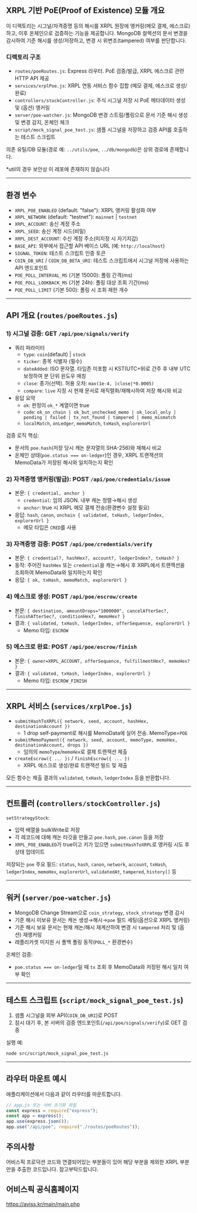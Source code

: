 ## XRPL 기반 PoE(Proof of Existence) 모듈 개요

이 디렉토리는 시그널/자격증명 등의 해시를 XRPL 원장에 앵커링(메모 결제, 에스크로)하고, 이후 온체인으로 검증하는 기능을 제공합니다. MongoDB 컬렉션의 문서 변경을 감시하여 기준 해시를 생성/저장하고, 변경 시 위변조(tampered) 여부를 판단합니다.

### 디렉토리 구조

- `routes/poeRoutes.js`: Express 라우터. PoE 검증/발급, XRPL 에스크로 관련 HTTP API 제공
- `services/xrplPoe.js`: XRPL 연동 서비스 함수 집합 (메모 결제, 에스크로 생성/완료)
- `controllers/stockController.js`: 주식 시그널 저장 시 PoE 메타데이터 생성 및 (옵션) 앵커링
- `server/poe-watcher.js`: MongoDB 변경 스트림/폴링으로 문서 기준 해시 생성 및 변경 감지, 온체인 체크
- `script/mock_signal_poe_test.js`: 샘플 시그널을 저장하고 검증 API를 호출하는 테스트 스크립트

의존 유틸/DB 모듈(경로 예: `../utils/poe`, `../db/mongodb`)은 상위 경로에 존재합니다.

*util의 경우 보안상 이 레포에 존재하지 않습니다

---

## 환경 변수

- `XRPL_POE_ENABLED` (default: "false"): XRPL 앵커링 활성화 여부
- `XRPL_NETWORK` (default: "testnet"): `mainnet` | `testnet`
- `XRPL_ACCOUNT`: 송신 계정 주소
- `XRPL_SEED`: 송신 계정 시드(비밀)
- `XRPL_DEST_ACCOUNT`: 수신 계정 주소(미지정 시 자기지갑)
- `BASE_API`: 외부에서 접근할 API 베이스 URL (예: `http://localhost`)
- `SIGNAL_TOKEN`: 테스트 스크립트 인증 토큰
- `COIN_DB_URI` / `COIN_DB_BETA_URI`: 테스트 스크립트에서 시그널 저장에 사용하는 API 엔드포인트
- `POE_POLL_INTERVAL_MS` (기본 15000): 폴링 간격(ms)
- `POE_POLL_LOOKBACK_MS` (기본 24h): 폴링 대상 조회 기간(ms)
- `POE_POLL_LIMIT` (기본 500): 폴링 시 조회 제한 개수
---

## API 개요 (`routes/poeRoutes.js`)

### 1) 시그널 검증: GET `/api/poe/signals/verify`
- 쿼리 파라미터
  - `type`: `coin`(default) | `stock`
  - `ticker`: 종목 식별자 (필수)
  - `dateAdded`: ISO 문자열. 타임존 미포함 시 KST(UTC+9)로 간주 후 내부 UTC 보정하여 분 단위 윈도우 매칭
  - `close`: 종가(선택). 허용 오차: `max(1e-4, |close|*0.0005)`
  - `compare`: `live` 지정 시 현재 문서로 재직렬화/재해시하여 저장 해시와 비교
- 응답 요약
  - `ok`: 판정이 `ok_*` 계열이면 true
  - `code`: `ok_on_chain | ok_but_unchecked_memo | ok_local_only | pending | failed | tx_not_found | tampered | memo_mismatch`
  - `localMatch`, `onLedger`, `memoMatch`, `txHash`, `explorerUrl`

검증 로직 핵심:
- 문서의 `poe.hash`(저장 당시 캐논 문자열의 SHA-256)와 재해시 비교
- 온체인 상태(`poe.status === on-ledger`)인 경우, XRPL 트랜잭션의 MemoData가 저장된 해시와 일치하는지 확인

### 2) 자격증명 앵커링(발급): POST `/api/poe/credentials/issue`
- 본문: `{ credential, anchor }`
  - `credential`: 임의 JSON. 내부 캐논 정렬→해시 생성
  - `anchor`: true 시 XRPL 메모 결제 전송(환경변수 설정 필요)
- 응답: `hash`, `canon`, `onchain { validated, txHash, ledgerIndex, explorerUrl }`
  - 메모 타입은 `CRED`를 사용

### 3) 자격증명 검증: POST `/api/poe/credentials/verify`
- 본문: `{ credential?, hashHex?, account?, ledgerIndex?, txHash? }`
- 동작: 주어진 `hashHex` 또는 `credential`을 캐논→해시 후 XRPL에서 트랜잭션을 조회하여 MemoData와 일치하는지 확인
- 응답: `{ ok, txHash, memoMatch, explorerUrl }`

### 4) 에스크로 생성: POST `/api/poe/escrow/create`
- 본문: `{ destination, amountDrops="1000000", cancelAfterSec?, finishAfterSec?, conditionHex?, memoHex? }`
- 결과: `{ validated, txHash, ledgerIndex, offerSequence, explorerUrl }`
  - Memo 타입: `ESCROW`

### 5) 에스크로 완료: POST `/api/poe/escrow/finish`
- 본문: `{ owner=XRPL_ACCOUNT, offerSequence, fulfillmentHex?, memoHex? }`
- 결과: `{ validated, txHash, ledgerIndex, explorerUrl }`
  - Memo 타입: `ESCROW_FINISH`

---

## XRPL 서비스 (`services/xrplPoe.js`)

- `submitHashToXRPL({ network, seed, account, hashHex, destinationAccount })`
  - 1 drop self-payment로 해시를 MemoData에 실어 전송. MemoType=`POE`
- `submitMemoPayment({ network, seed, account, memoType, memoHex, destinationAccount, drops })`
  - 임의의 `memoType`/`memoHex`로 결제 트랜잭션 제출
- `createEscrow({ ... })` / `finishEscrow({ ... })`
  - XRPL 에스크로 생성/완료 트랜잭션 빌드 및 제출

모든 함수는 제출 결과의 `validated`, `txHash`, `ledgerIndex` 등을 반환합니다.

---

## 컨트롤러 (`controllers/stockController.js`)

`setStrategyStock`:
- 입력 배열을 bulkWrite로 저장
- 각 레코드에 대해 캐논 타깃을 만들고 `poe.hash`, `poe.canon` 등을 저장
- `XRPL_POE_ENABLED`가 true이고 키가 있으면 `submitHashToXRPL`로 앵커링 시도 후 상태 업데이트

저장되는 `poe` 주요 필드: `status`, `hash`, `canon`, `network`, `account`, `txHash`, `ledgerIndex`, `memoHex`, `explorerUrl`, `validatedAt`, `tampered`, `history[]` 등

---

## 워커 (`server/poe-watcher.js`)

- MongoDB Change Stream으로 `coin_strategy`, `stock_strategy` 변경 감시
- 기준 해시 미보유 문서는 캐논 생성→해시→`poe` 필드 세팅(옵션으로 XRPL 앵커링)
- 기준 해시 보유 문서는 현재 캐논/해시 재계산하여 변경 시 `tampered` 처리 및 (옵션) 재앵커링
- 레플리카셋 미지원 시 폴백 폴링 동작(`POLL_*` 환경변수)

온체인 검증:
- `poe.status === on-ledger`일 때 `tx` 조회 후 MemoData와 저장된 해시 일치 여부 확인

---

## 테스트 스크립트 (`script/mock_signal_poe_test.js`)

1) 샘플 시그널을 외부 API(`COIN_DB_URI`)로 POST
2) 잠시 대기 후, 본 서버의 검증 엔드포인트(`/api/poe/signals/verify`)로 GET 검증

실행 예:
```bash
node src/script/mock_signal_poe_test.js
```

---

## 라우터 마운트 예시

애플리케이션에서 다음과 같이 라우터를 마운트합니다.
```js
// app.js 또는 서버 초기화 파일
const express = require("express");
const app = express();
app.use(express.json());
app.use("/api/poe", require("./routes/poeRoutes"));
```

## 주의사항 
어비스픽 프로덕션 코드와 연결되어있는 부분들이 있어 해당 부분을 제외한 XRPL 부분만을 추출한 코드입니다. 참고부탁드립니다.

## 어비스픽 공식홈페이지
https://aviss.kr/main/main.php

